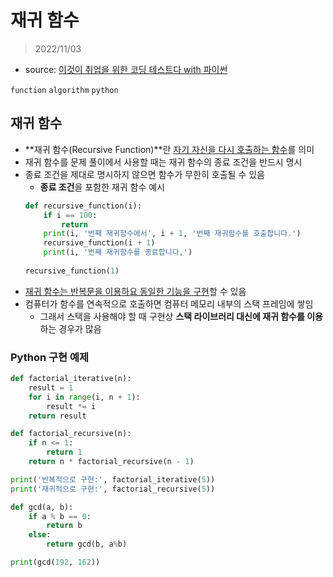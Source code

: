 # 재귀 함수

> 2022/11/03

- source: [이것이 취업을 위한 코딩 테스트다 with 파이썬](https://www.youtube.com/playlist?list=PLRx0vPvlEmdAghTr5mXQxGpHjWqSz0dgC)

`function` `algorithm` `python`



## 재귀 함수

- **재귀 함수(Recursive Function)**란 <U>자기 자신을 다시 호출하는 함수</U>를 의미
- 재귀 함수를 문제 풀이에서 사용할 때는 재귀 함수의 종료 조건을 반드시 명시
- 종료 조건을 제대로 명시하지 않으면 함수가 무한히 호출될 수 있음
    - **종료 조건**을 포함한 재귀 함수 예시
    ```python
    def recursive_function(i):
        if i == 100:
            return 
        print(i, '번째 재귀함수에서', i + 1, '번째 재귀함수를 호출합니다.')
        recursive_function(i + 1)
        print(i, '번째 재귀함수를 종료합니다,')
        
    recursive_function(1)
    ```
- <U>재귀 함수는 반복문을 이용하요 동일한 기능을 구현</U>할 수 있음
- 컴퓨터가 함수를 연속적으로 호출하면 컴퓨터 메모리 내부의 스택 프레임에 쌓임
    - 그래서 스택을 사용해야 할 때 구현상 **스택 라이브러리 대신에 재귀 함수를 이용**하는 경우가 많음



### Python 구현 예제

```python
def factorial_iterative(n):
    result = 1
    for i in range(i, n + 1):
        result *= i
    return result

def factorial_recursive(n):
    if n <= 1:
        return 1
    return n * factorial_recursive(n - 1)

print('반복적으로 구현:', factorial_iterative(5))
print('재귀적으로 구현:', factorial_recursive(5))
```

```python
def gcd(a, b):
    if a % b == 0:
        return b
    else:
        return gcd(b, a%b)

print(gcd(192, 162))
```